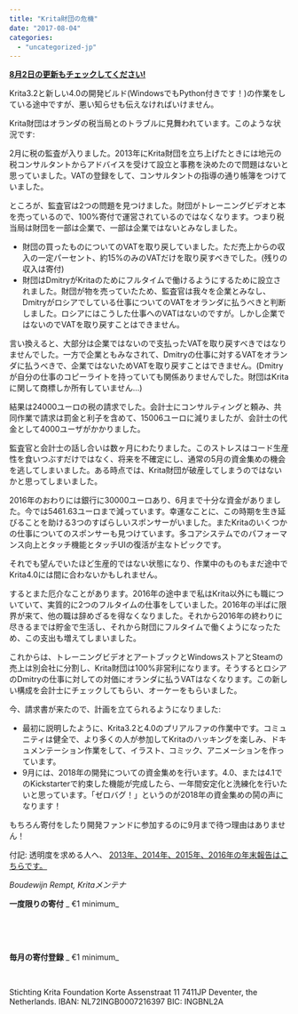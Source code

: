 ```yaml
---
title: "Krita財団の危機"
date: "2017-08-04"
categories: 
  - "uncategorized-jp"
---
```


[**8月2日の更新もチェックしてください!**](https://krita.org/jp/item/krita-foundation-update-jp/)

Krita3.2と新しい4.0の開発ビルド(WindowsでもPython付きです！)の作業をしている途中ですが、悪い知らせも伝えなければいけません。

Krita財団はオランダの税当局とのトラブルに見舞われています。このような状況です:

2月に税の監査が入りました。2013年にKrita財団を立ち上げたときには地元の税コンサルタントからアドバイスを受けて設立と事務を決めたので問題はないと思っていました。VATの登録をして、コンサルタントの指導の通り帳簿をつけていました。

ところが、監査官は2つの問題を見つけました。財団がトレーニングビデオと本を売っているので、100%寄付で運営されているのではなくなります。つまり税当局は財団を一部は企業で、一部は企業ではないとみなしました。

- 財団の買ったものについてのVATを取り戻していました。ただ売上からの収入の一定パーセント、約15%のみのVATだけを取り戻すべきでした。(残りの収入は寄付)
- 財団はDmitryがKritaのためにフルタイムで働けるようにするために設立されました。財団が物を売っていたため、監査官は我々を企業とみなし、Dmitryがロシアでしている仕事についてのVATをオランダに払うべきと判断しました。ロシアにはこうした仕事へのVATはないのですが。しかし企業ではないのでVATを取り戻すことはできません。

言い換えると、大部分は企業ではないので支払ったVATを取り戻すべきではなりませんでした。一方で企業ともみなされて、Dmitryの仕事に対するVATをオランダに払うべきで、企業ではないためVATを取り戻すことはできません。(Dmitryが自分の仕事のコピーライトを持っていても関係ありませんでした。財団はKritaに関して商標しか所有していません...)

結果は24000ユーロの税の請求でした。会計士にコンサルティングと頼み、共同作業で請求は罰金と利子を含めて、15006ユーロに減りましたが、会計士の代金として4000ユーザがかかりました。

監査官と会計士の話し合いは数ヶ月にわたりました。このストレスはコード生産性を食いつぶすだけではなく、将来を不確定にし、通常の5月の資金集めの機会を逃してしまいました。ある時点では、Krita財団が破産してしまうのではないかと思ってしまいました。

2016年のおわりには銀行に30000ユーロあり、6月まで十分な資金がありました。今では5461.63ユーロまで減っています。幸運なことに、この時期を生き延びることを助ける3つのすばらしいスポンサーがいました。またKritaのいくつかの仕事についてのスポンサーも見つけています。多コアシステムでのパフォーマンス向上とタッチ機能とタッチUIの復活が主なトピックです。

それでも望んでいたほど生産的ではない状態になり、作業中のものもまだ途中でKrita4.0には間に合わないかもしれません。

するとまた厄介なことがあります。2016年の途中まで私はKrita以外にも職についていて、実質的に2つのフルタイムの仕事をしていました。2016年の半ばに限界が来て、他の職は辞めざるを得なくなりました。それから2016年の終わりに尽きるまでは貯金で生活し、それから財団にフルタイムで働くようになったため、この支出も増えてしまいました。

これからは、トレーニングビデオとアートブックとWindowsストアとSteamの売上は別会社に分割し、Krita財団は100%非営利になります。そうするとロシアのDmitryの仕事に対しての対価にオランダに払うVATはなくなります。この新しい構成を会計士にチェックしてもらい、オーケーをもらいました。

今、請求書が来たので、計画を立てられるようになりました:

- 最初に説明したように、Krita3.2と4.0のプリアルファの作業中です。コミュニティは健全で、より多くの人が参加してKritaのハッキングを楽しみ、ドキュメンテーション作業をして、イラスト、コミック、アニメーションを作っています。
- 9月には、2018年の開発についての資金集めを行います。4.0、または4.1でのKickstarterで約束した機能が完成したら、一年間安定化と洗練化を行いたいと思っています。「ゼロバグ！」というのが2018年の資金集めの鬨の声になります！

もちろん寄付をしたり開発ファンドに参加するのに9月まで待つ理由はありません！

付記: 透明度を求める人へ、 [2013年、2014年、2015年、2016年の年末報告はこちらです。](https://docs.google.com/spreadsheets/d/1SXm7DQAGfw4Qr1VrXln6LH10lHuv8oT04rKakQGlha0/edit?usp=sharing)

_Boudewijn Rempt, Kritaメンテナ_

**一度限りの寄付**  _ €1 minimum_

![](images/pixel.gif)

 

**毎月の寄付登録**  _ €1 minimum_

 ![](images/pixel.gif)

Stichting Krita Foundation Korte Assenstraat 11 7411JP Deventer, the Netherlands. IBAN: NL72INGB0007216397 BIC: INGBNL2A
